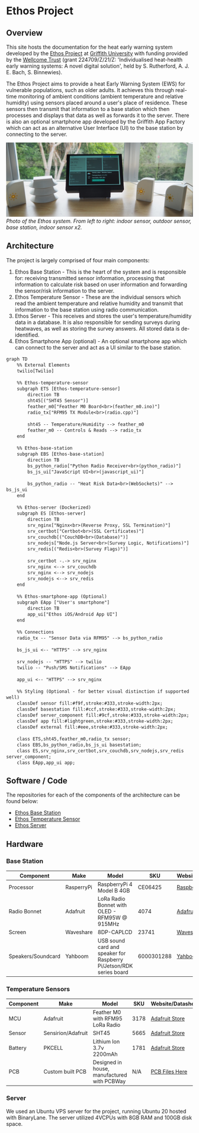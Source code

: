 # Ethos Project

## Overview

This site hosts the documentation for the heat early warning system developed by the [Ethos Project](https://www.griffith.edu.au/research/climate-action/climate-transitions/health/ethos-project) at [Griffith University](https://www.griffith.edu.au/) with funding provided by the [Wellcome Trust](https://wellcome.org/) (grant 224709/Z/21/Z: 'Individualised heat-health early warning systems: A novel digital solution', held by S. Rutherford, A. J. E. Bach, S. Binnewies).

The Ethos Project aims to provide a heat Early Warning System (EWS) for vulnerable populations, such as older adults. It achieves this through real-time monitoring of ambient conditions (ambient temperature and relative humidity) using sensors placed around a user's place of residence. These sensors then transmit that information to a base station which then processes and displays that data as well as forwards it to the server. There is also an optional smartphone app developed by the Griffith App Factory which can act as an alternative User Interface (UI) to the base station by connecting to the server.

![System](assets/system.JPG)
*Photo of the Ethos system. From left to right: indoor sensor, outdoor sensor, base station, indoor sensor x2.*

## Architecture

The project is largely comprised of four main components:

1. Ethos Base Station - This is the heart of the system and is responsible for: receiving transmitted sensor information, processing that information to calculate risk based on user information and forwarding the sensor/risk information to the server.
2. Ethos Temperature Sensor - These are the individual sensors which read the ambient temperature and relative humidity and transmit that information to the base station using radio communication.
3. Ethos Server - This receives and stores the user's temperature/humidity data in a database. It is also responsible for sending surveys during heatwaves, as well as storing the survey answers. All stored data is de-identified.
4. Ethos Smartphone App (optional) - An optional smartphone app which can connect to the server and act as a UI similar to the base station.

``` mermaid
graph TD
    %% External Elements
    twilio[Twilio]

    %% Ethos-temperature-sensor
    subgraph ETS [Ethos-temperature-sensor]
        direction TB
        sht45[("SHT45 Sensor")]
        feather_m0["Feather M0 Board<br>(feather_m0.ino)"]
        radio_tx["RFM95 TX Module<br>(radio.cpp)"]

        sht45 -- Temperature/Humidity --> feather_m0
        feather_m0 -- Controls & Reads --> radio_tx
    end

    %% Ethos-base-station
    subgraph EBS [Ethos-base-station]
        direction TB
        bs_python_radio["Python Radio Receiver<br>(python_radio)"]
        bs_js_ui["JavaScript UI<br>(javascript_ui)"]

        bs_python_radio -- "Heat Risk Data<br>(WebSockets)" --> bs_js_ui
    end

    %% Ethos-server (Dockerized)
    subgraph ES [Ethos-server]
        direction TB
        srv_nginx["Nginx<br>(Reverse Proxy, SSL Termination)"]
        srv_certbot["Certbot<br>(SSL Certificates)"]
        srv_couchdb[("CouchDB<br>(Database)")]
        srv_nodejs["Node.js Server<br>(Survey Logic, Notifications)"]
        srv_redis[("Redis<br>(Survey Flags)")]

        srv_certbot -.-> srv_nginx
        srv_nginx <--> srv_couchdb
        srv_nginx <--> srv_nodejs
        srv_nodejs <--> srv_redis
    end

    %% Ethos-smartphone-app (Optional)
    subgraph EApp ["User's smartphone"]
        direction TB
        app_ui["Ethos iOS/Android App UI"]
    end

    %% Connections
    radio_tx -- "Sensor Data via RFM95" --> bs_python_radio

    bs_js_ui <-- "HTTPS" --> srv_nginx

    srv_nodejs -- "HTTPS" --> twilio
    twilio -- "Push/SMS Notifications" --> EApp

    app_ui <-- "HTTPS" --> srv_nginx

    %% Styling (Optional - for better visual distinction if supported well)
    classDef sensor fill:#f9f,stroke:#333,stroke-width:2px;
    classDef basestation fill:#ccf,stroke:#333,stroke-width:2px;
    classDef server_component fill:#9cf,stroke:#333,stroke-width:2px;
    classDef app fill:#lightgreen,stroke:#333,stroke-width:2px;
    classDef external fill:#eee,stroke:#333,stroke-width:2px;

    class ETS,sht45,feather_m0,radio_tx sensor;
    class EBS,bs_python_radio,bs_js_ui basestation;
    class ES,srv_nginx,srv_certbot,srv_couchdb,srv_nodejs,srv_redis server_component;
    class EApp,app_ui app;
```

## Software / Code

The repositories for each of the components of the architecture can be found below:

* [Ethos Base Station](http://github.com/climate-ethos/ethos-base-station)
* [Ethos Temperature Sensor](https://github.com/climate-ethos/ethos-temperature-sensor)
* [Ethos Server](https://github.com/climate-ethos/ethos-server)

## Hardware

### Base Station

| Component | Make | Model | SKU | Website/Datasheet |
|---|---|---|---|---|
| Processor | RasperryPi | RaspberryPi 4 Model B 4GB | CE06425 | [RaspberryPi Store](https://www.raspberrypi.com/products/raspberry-pi-4-model-b/) |
| Radio Bonnet | Adafruit | LoRa Radio Bonnet with OLED - RFM95W @ 915MHz | 4074 | [Adafruit Store](https://www.adafruit.com/product/4074) |
| Screen | Waveshare | 8DP-CAPLCD | 23741 | [Waveshare Store](https://www.waveshare.com/8dp-caplcd.htm) |
| Speakers/Soundcard | Yahboom | USB sound card and speaker for Raspberry Pi/Jetson/RDK series board | 6000301288 | [Yahboom Store](https://category.yahboom.net/products/usb-sound-card) |

### Temperature Sensors

| Component | Make | Model | SKU | Website/Datasheet |
|---|---|---|---|---|
| MCU | Adafruit | Feather M0 with RFM95 LoRa Radio | 3178 | [Adafruit Store](https://www.adafruit.com/product/3178) |
| Sensor | Sensirion/Adafruit | SHT45 | 5665 | [Adafruit Store](https://www.adafruit.com/product/5665) |
| Battery | PKCELL | Lithium Ion 3.7v 2200mAh | 1781 | [Adafruit Store](https://www.adafruit.com/product/1781) |
| PCB | Custom built PCB | Designed in house, manufactured with PCBWay | N/A | [PCB Files Here](https://github.com/climate-ethos/ethos-pcb-kicad) |

### Server

We used an Ubuntu VPS server for the project, running Ubuntu 20 hosted with BinaryLane. The server utilized 4VCPUs with 8GB RAM and 100GB disk space.
